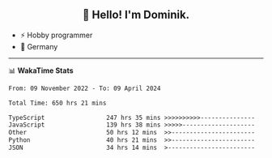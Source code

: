 <h2 align="center">👋 Hello! I'm Dominik.</h2>

- ⚡ Hobby programmer
- 📍 Germany

---
📊 **WakaTime Stats**
<!--START_SECTION:waka-->

```txt
From: 09 November 2022 - To: 09 April 2024

Total Time: 650 hrs 21 mins

TypeScript                 247 hrs 35 mins >>>>>>>>>>---------------   38.07 %
JavaScript                 139 hrs 38 mins >>>>>--------------------   21.47 %
Other                      50 hrs 12 mins  >>-----------------------   07.72 %
Python                     40 hrs 21 mins  >>-----------------------   06.20 %
JSON                       34 hrs 14 mins  >------------------------   05.27 %
```

<!--END_SECTION:waka-->
